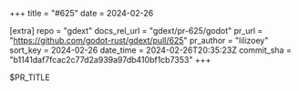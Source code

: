 +++
title = "#625"
date = 2024-02-26

[extra]
repo = "gdext"
docs_rel_url = "gdext/pr-625/godot"
pr_url = "https://github.com/godot-rust/gdext/pull/625"
pr_author = "lilizoey"
sort_key = 2024-02-26
date_time = 2024-02-26T20:35:23Z
commit_sha = "b1141daf7fcac2c77d2a939a97db410bf1cb7353"
+++

$PR_TITLE
